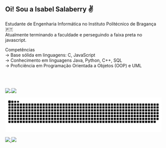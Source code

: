 ## Oi! Sou a Isabel Salaberry ✌️
Estudante de Engenharia Informática no Instituto Politécnico de Bragança 🇵🇹
<br/>Atualmente terminando a faculdade e perseguindo a faixa preta no javascript.

Competências
<br/>-> Base sólida em linguagens: C, JavaScript
<br/>-> Conhecimento em linguagens Java, Python, C++, SQL
<br/>-> Proficiência em Programação Orientada a Objetos (OOP) e UML

<br/><br/>




<div>
  <a href="https://github.com/isalaberry">
    <img height="180em" align="center" src="https://github-readme-stats.vercel.app/api?username=isalaberry&show_icons=true&theme=material-palenight&include_all_commits=true&count_private=true"/>
    <img height="180em" align="center" src="https://github-readme-stats.vercel.app/api/top-langs/?username=isalaberry&layout=compact&langs_count=16&theme=material-palenight"/>
  </a>
</div>


![snake gif](https://github.com/isalaberry/isalaberry/blob/output/github-snake-dark.svg)

  <a href="mailto:isabel.irigon01@gmail.com">
    <img src="https://img.shields.io/badge/-Gmail-%23333?style=for-the-badge&logo=gmail&logoColor=white" target="_blank">
  </a>
  <a href="https://www.linkedin.com/in/isabel-irigon-salaberry-b414671a4/" target="_blank">
    <img src="https://img.shields.io/badge/-LinkedIn-%230077B5?style=for-the-badge&logo=linkedin&logoColor=white" target="_blank">
  </a>
</div>


